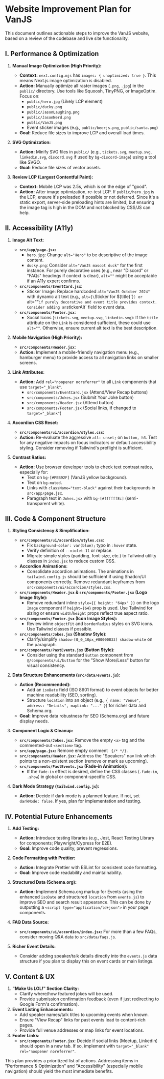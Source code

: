 # Website Improvement Plan for VanJS

This document outlines actionable steps to improve the VanJS website, based on a review of the codebase and live site functionality.

## I. Performance & Optimization

1.  **Manual Image Optimization (High Priority):**
    *   **Context:** `next.config.mjs` has `images: { unoptimized: true }`. This means Next.js image optimization is disabled.
    *   **Action:** Manually optimize all raster images (`.png`, `.jpg`) in the `public/` directory. Use tools like Squoosh, TinyPNG, or ImageOptim. Focus on:
        *   `public/hero.jpg` (Likely LCP element)
        *   `public/ducky.png`
        *   `public/JasonLaughing.png`
        *   `public/JasonNerd.png`
        *   `public/VanJS.png`
        *   Event sticker images (e.g., `public/beerjs.png`, `public/santa.png`)
    *   **Goal:** Reduce file sizes to improve LCP and overall load times.

2.  **SVG Optimization:**
    *   **Action:** Minify SVG files in `public/` (e.g., `tickets.svg`, `meetup.svg`, `linkedin.svg`, `discord.svg` if used by `bg-discord-image`) using a tool like SVGO.
    *   **Goal:** Reduce file sizes of vector assets.

3.  **Review LCP (Largest Contentful Paint):**
    *   **Context:** Mobile LCP was 2.5s, which is on the edge of "good".
    *   **Action:** After image optimization, re-test LCP. If `public/hero.jpg` is the LCP, ensure it's preloaded if possible or not deferred. Since it's a static export, server-side preloading hints are limited, but ensuring the image tag is high in the DOM and not blocked by CSS/JS can help.

## II. Accessibility (A11y)

1.  **Image Alt Text:**
    *   **`src/app/page.jsx`:**
        *   `hero.jpg`: Change `alt="Hero"` to be descriptive of the image content.
        *   `ducky.png`: Consider `alt="VanJS mascot duck"` for the first instance. For purely decorative uses (e.g., near "Discord" or "FAQs" headings if context is clear), `alt=""` might be acceptable if an A11y expert confirms.
    *   **`src/components/EventCard.jsx`:**
        *   Sticker Image: Replace hardcoded `alt="VanJS October 2024"` with dynamic alt text (e.g., `alt={\`Sticker for \${title}\`}`) or `alt=""` if purely decorative and event title provides context. Consider adding an `stickerAlt` field to event data.
    *   **`src/components/Footer.jsx`:**
        *   Social Icons (`tickets.svg`, `meetup.svg`, `linkedin.svg`): If the `title` attribute on the `Link` is considered sufficient, these could use `alt=""`. Otherwise, ensure current alt text is the best description.

2.  **Mobile Navigation (High Priority):**
    *   **`src/components/Header.jsx`:**
    *   **Action:** Implement a mobile-friendly navigation menu (e.g., hamburger menu) to provide access to all navigation links on smaller screens.

3.  **Link Attributes:**
    *   **Action:** Add `rel="noopener noreferrer"` to all `Link` components that use `target="_blank"`.
        *   `src/components/EventCard.jsx` (Attend/View Recap buttons)
        *   `src/components/Jokes.jsx` (Submit Your Joke button)
        *   `src/components/Header.jsx` (Attend button)
        *   `src/components/Footer.jsx` (Social links, if changed to `target="_blank"`)

4.  **Accordion CSS Reset:**
    *   **`src/components/ui/accordion/styles.css`:**
    *   **Action:** Re-evaluate the aggressive `all: unset;` on `button, h3`. Test for any negative impacts on focus indicators or default accessibility styling. Consider removing if Tailwind's preflight is sufficient.

5.  **Contrast Ratios:**
    *   **Action:** Use browser developer tools to check text contrast ratios, especially for:
        *   Text on `bg-[#FEB92F]` (VanJS yellow background).
        *   Text on `bg-muted`.
        *   Links with `className="text-black"` against their backgrounds in `src/app/page.jsx`.
        *   Paragraph text in `Jokes.jsx` with `bg-[#ffffff8c]` (semi-transparent white).

## III. Code & Component Structure

1.  **Styling Consistency & Simplification:**
    *   **`src/components/ui/accordion/styles.css`:**
        *   Fix `background-color: var(blue);` typo in `:hover` state.
        *   Verify definition of `--violet-11` or replace.
        *   Migrate simple styles (padding, font-size, etc.) to Tailwind utility classes in `index.jsx` to reduce custom CSS.
    *   **Accordion Animations:**
        *   Consolidate accordion animations. The animations in `tailwind.config.js` should be sufficient if using Shadcn/UI components correctly. Remove redundant keyframes from `src/components/ui/accordion/styles.css`.
    *   **`src/components/Header.jsx` & `src/components/Footer.jsx` (Logo Image Style):**
        *   Remove redundant inline `style={{ height: "64px" }}` on the logo `Image` component if `height={64}` prop is used. Use Tailwind for sizing or ensure `width`/`height` props reflect true aspect ratio.
    *   **`src/components/Footer.jsx` (Icon Image Styles):**
        *   Review inline `objectFit` and `borderRadius` styles on SVG icons. Use Tailwind classes if possible.
    *   **`src/components/Jokes.jsx` (Shadow Style):**
        *   Clarify/simplify `shadow-[0_0_10px_#00000033] shadow-white` on the paragraph.
    *   **`src/components/PastEvents.jsx` (Button Style):**
        *   Consider using the standard `Button` component from `@/components/ui/button` for the "Show More/Less" button for visual consistency.

2.  **Data Structure Enhancements (`src/data/events.js`):**
    *   **Action (Recommended):**
        *   Add an `isoDate` field (ISO 8601 format) to event objects for better machine readability (SEO, sorting).
        *   Structure `location` into an object (e.g., `{ name: "Venue", address: "Details", mapLink: "..." }`) for richer data and Schema.org.
    *   **Goal:** Improve data robustness for SEO (Schema.org) and future display needs.

3.  **Component Logic & Cleanup:**
    *   **`src/components/Jokes.jsx`:** Remove the empty `<a>` tag and the commented-out `<section>` tag.
    *   **`src/app/page.jsx`:** Remove empty comment ` {/* */}`.
    *   **`src/components/Header.jsx`:** Address the "Speakers" nav link which points to a non-existent section (remove or mark as upcoming).
    *   **`src/components/PastEvents.jsx` (Fade-in Animation):**
        *   If the `fade-in` effect is desired, define the CSS classes (`.fade-in`, `.show`) in global or component-specific CSS.

4.  **Dark Mode Strategy (`tailwind.config.js`):**
    *   **Action:** Decide if dark mode is a planned feature. If not, set `darkMode: false`. If yes, plan for implementation and testing.

## IV. Potential Future Enhancements

1.  **Add Testing:**
    *   **Action:** Introduce testing libraries (e.g., Jest, React Testing Library for components; Playwright/Cypress for E2E).
    *   **Goal:** Improve code quality, prevent regressions.

2.  **Code Formatting with Prettier:**
    *   **Action:** Integrate Prettier with ESLint for consistent code formatting.
    *   **Goal:** Improve code readability and maintainability.

3.  **Structured Data (Schema.org):**
    *   **Action:** Implement Schema.org markup for Events (using the enhanced `isoDate` and structured `location` from `events.js`) to improve SEO and search result appearance. This can be done by outputting a `<script type="application/ld+json">` in your page components.

4.  **FAQ Data Source:**
    *   **`src/components/ui/accordion/index.jsx`:** For more than a few FAQs, consider moving Q&A data to `src/data/faqs.js`.

5.  **Richer Event Details:**
    *   Consider adding speaker/talk details directly into the `events.js` data structure if you plan to display this on event cards or main listings.

## V. Content & UX

1.  **"Make Us LOL!" Section Clarity:**
    *   Clarify where/how featured jokes will be used.
    *   Provide submission confirmation feedback (even if just redirecting to Google Form's confirmation).
2.  **Event Listing Enhancements:**
    *   Add speaker names/talk titles to upcoming events when known.
    *   Ensure "View Recap" links for past events lead to content-rich pages.
    *   Provide full venue addresses or map links for event locations.
3.  **Footer Links:**
    *   **`src/components/Footer.jsx`**: Decide if social links (Meetup, LinkedIn) should open in a new tab. If so, implement with `target="_blank" rel="noopener noreferrer"`.

This plan provides a prioritized list of actions. Addressing items in "Performance & Optimization" and "Accessibility" (especially mobile navigation) should yield the most immediate benefits. 